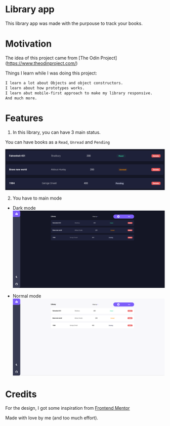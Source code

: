 # Library app

This library app was made with the purpouse to track your books.

# Motivation

The idea of this project came from [The Odin Project] (https://www.theodinproject.com/)

Things I learn while I was doing this project:

```
I learn a lot about Objects and object constructors.
I learn about how prototypes works.
I learn abut mobile-first approach to make my library responsive.
And much more.
```

# Features

1. In this library, you can have 3 main status.

You can have books as a `Read`, `Unread` and `Pending`

![Book status](images/status.png)

2. You have to main mode

- Dark mode
  ![dark-mode](images/dark.png)

- Normal mode
  ![normal-mode](images/normal.png)

# Credits

For the design, I got some inspiration from [Frontend Mentor](https://www.frontendmentor.io/)

Made with love by me (and too much effort).

